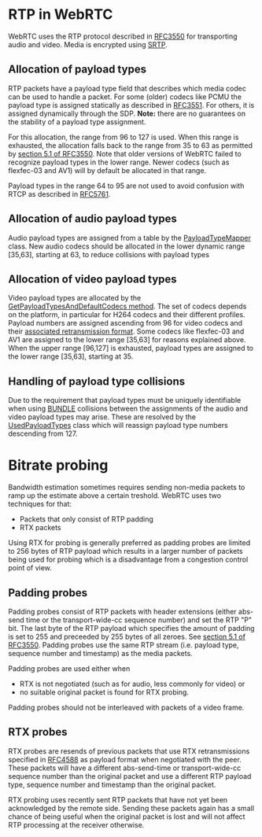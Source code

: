 <!-- go/cmark -->
<!--* freshness: {owner: 'hta' reviewed: '2021-06-03'} *-->

# RTP in WebRTC

WebRTC uses the RTP protocol described in
[RFC3550](https://datatracker.ietf.org/doc/html/rfc3550) for transporting audio
and video. Media is encrypted using [SRTP](./srtp.md).

## Allocation of payload types

RTP packets have a payload type field that describes which media codec can be
used to handle a packet. For some (older) codecs like PCMU the payload type is
assigned statically as described in
[RFC3551](https://datatracker.ietf.org/doc/html/rfc3551). For others, it is
assigned dynamically through the SDP. **Note:** there are no guarantees on the
stability of a payload type assignment.

For this allocation, the range from 96 to 127 is used. When this range is
exhausted, the allocation falls back to the range from 35 to 63 as permitted by
[section 5.1 of RFC3550][1]. Note that older versions of WebRTC failed to
recognize payload types in the lower range. Newer codecs (such as flexfec-03 and
AV1) will by default be allocated in that range.

Payload types in the range 64 to 95 are not used to avoid confusion with RTCP as
described in [RFC5761](https://datatracker.ietf.org/doc/html/rfc5761).

## Allocation of audio payload types

Audio payload types are assigned from a table by the [PayloadTypeMapper][2]
class. New audio codecs should be allocated in the lower dynamic range [35,63],
starting at 63, to reduce collisions with payload types

## Allocation of video payload types

Video payload types are allocated by the
[GetPayloadTypesAndDefaultCodecs method][3]. The set of codecs depends on the
platform, in particular for H264 codecs and their different profiles. Payload
numbers are assigned ascending from 96 for video codecs and their
[associated retransmission format](https://datatracker.ietf.org/doc/html/rfc4588).
Some codecs like flexfec-03 and AV1 are assigned to the lower range [35,63] for
reasons explained above. When the upper range [96,127] is exhausted, payload
types are assigned to the lower range [35,63], starting at 35.

## Handling of payload type collisions

Due to the requirement that payload types must be uniquely identifiable when
using [BUNDLE](https://datatracker.ietf.org/doc/html/rfc8829) collisions between
the assignments of the audio and video payload types may arise. These are
resolved by the [UsedPayloadTypes][4] class which will reassign payload type
numbers descending from 127.

# Bitrate probing

Bandwidth estimation sometimes requires sending non-media packets to ramp up the
estimate above a certain treshold. WebRTC uses two techniques for that:

* Packets that only consist of RTP padding
* RTX packets

Using RTX for probing is generally preferred as padding probes are limited to 256 bytes
of RTP payload which results in a larger number of packets being used for probing which
is a disadvantage from a congestion control point of view.

## Padding probes

Padding probes consist of RTP packets with header extensions (either abs-send time or
the transport-wide-cc sequence number) and set the RTP "P" bit. The last byte of the
RTP payload which specifies the amount of padding is set to 255 and preceeded by 255
bytes of all zeroes. See [section 5.1 of RFC3550][1].
Padding probes use the same RTP stream (i.e. payload type, sequence number and timestamp)
as the media packets.

Padding probes are used either when
* RTX is not negotiated (such as for audio, less commonly for video) or
* no suitable original packet is found for RTX probing.

Padding probes should not be interleaved with packets of a video frame.

## RTX probes

RTX probes are resends of previous packets that use RTX retransmissions specified in
[RFC4588](https://www.rfc-editor.org/rfc/rfc4588) as payload format when negotiated with
the peer. These packets will have a different abs-send-time or transport-wide-cc sequence
number than the original packet and use a different RTP payload type, sequence number and
timestamp than the original packet.

RTX probing uses recently sent RTP packets that have not yet been acknowledged by
the remote side. Sending these packets again has a small chance of being useful when the
original packet is lost and will not affect RTP processing at the receiver otherwise.

[1]: https://datatracker.ietf.org/doc/html/rfc3550#section-5.1
[2]: https://source.chromium.org/chromium/chromium/src/+/main:third_party/webrtc/media/engine/payload_type_mapper.cc;l=25;drc=4f26a3c7e8e20e0e0ca4ca67a6ebdf3f5543dc3f
[3]: https://source.chromium.org/chromium/chromium/src/+/main:third_party/webrtc/media/engine/webrtc_video_engine.cc;l=119;drc=b412efdb780c86e6530493afa403783d14985347
[4]: https://source.chromium.org/chromium/chromium/src/+/main:third_party/webrtc/pc/used_ids.h;l=94;drc=b412efdb780c86e6530493afa403783d14985347
